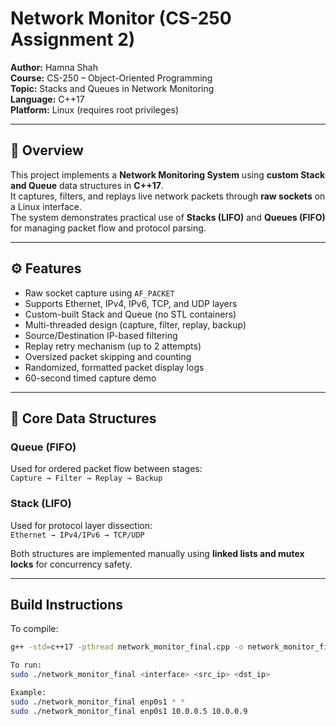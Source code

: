 
# Network Monitor (CS-250 Assignment 2)

**Author:** Hamna Shah  
**Course:** CS-250 – Object-Oriented Programming  
**Topic:** Stacks and Queues in Network Monitoring  
**Language:** C++17  
**Platform:** Linux (requires root privileges)

---

## 📘 Overview
This project implements a **Network Monitoring System** using **custom Stack and Queue** data structures in **C++17**.  
It captures, filters, and replays live network packets through **raw sockets** on a Linux interface.  
The system demonstrates practical use of **Stacks (LIFO)** and **Queues (FIFO)** for managing packet flow and protocol parsing.

---

## ⚙️ Features
- Raw socket capture using `AF_PACKET`
- Supports Ethernet, IPv4, IPv6, TCP, and UDP layers  
- Custom-built Stack and Queue (no STL containers)  
- Multi-threaded design (capture, filter, replay, backup)
- Source/Destination IP-based filtering  
- Replay retry mechanism (up to 2 attempts)  
- Oversized packet skipping and counting  
- Randomized, formatted packet display logs  
- 60-second timed capture demo  

---

## 🧠 Core Data Structures
### Queue (FIFO)
Used for ordered packet flow between stages:  
`Capture → Filter → Replay → Backup`

### Stack (LIFO)
Used for protocol layer dissection:  
`Ethernet → IPv4/IPv6 → TCP/UDP`

Both structures are implemented manually using **linked lists and mutex locks** for concurrency safety.

---

##  Build Instructions
To compile:
```bash
g++ -std=c++17 -pthread network_monitor_final.cpp -o network_monitor_final

To run:
sudo ./network_monitor_final <interface> <src_ip> <dst_ip>

Example:
sudo ./network_monitor_final enp0s1 * *
sudo ./network_monitor_final enp0s1 10.0.0.5 10.0.0.9
